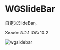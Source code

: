 # WGSlideBar
自定义SlideBar。

Xcode: 8.2.1
iOS: 10.2

![wgslidebar](https://cloud.githubusercontent.com/assets/24239653/23599730/ba4e9ec2-027d-11e7-9f17-eddc41c17fea.gif)
